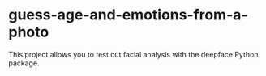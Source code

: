 # guess-age-and-emotions-from-a-photo
This project allows you to test out facial analysis with the deepface Python package. 
